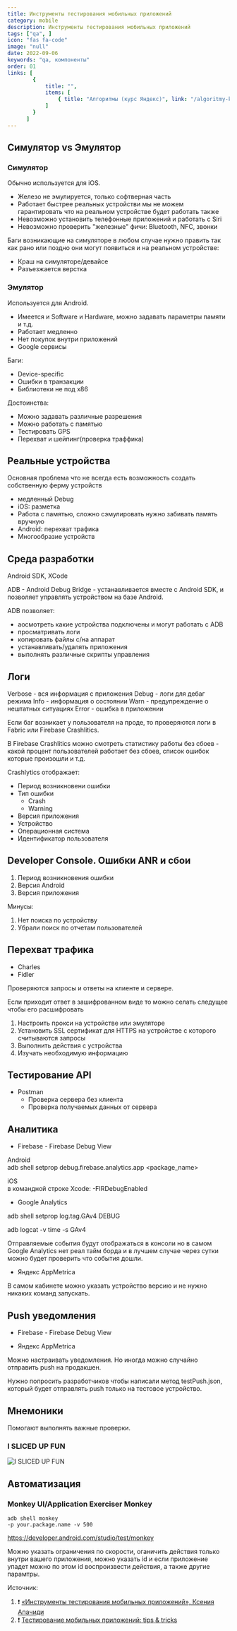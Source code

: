```yaml
---
title: Инструменты тестирования мобильных приложений
category: mobile
description: Инструменты тестирования мобильных приложений
tags: ["qa", ]
icon: "fas fa-code"
image: "null"
date: 2022-09-06
keywords: "qa, компоненты"
order: 01
links: [
        {
            title: "",
            items: [
                { title: "Алгоритмы (курс Яндекс)", link: "/algoritmy-kurs-yandeks/" },
            ]
        }
      ]
---
```


## Симулятор vs Эмулятор

### Симулятор 
Обычно используется для iOS.

- Железо не эмулируется, только софтверная часть
- Работает быстрее реальных устройстви мы не можем гарантировать что на реальном устройстве будет работать также
- Невозможно установить телефонные приложений и работать с Siri
- Невозможно проверить "железные" фичи: Bluetooth, NFC, звонки

Баги возникающие на симуляторе в любом случае нужно править так как рано или поздно они могут появиться и на реальном устройстве:
- Краш на симуляторе/девайсе
- Разъезжается верстка

### Эмулятор
Используется для Android.

- Имеется и Software и Hardware, можно задавать параметры памяти и т.д.
- Работает медленно
- Нет покупок внутри приложений
- Google сервисы

Баги:
- Device-specific
- Ошибки в транзакции
- Библиотеки не под x86

Достоинства:
- Можно задавать различные разрешения
- Можно работать с памятью
- Тестировать GPS
- Перехват и шейпинг(проверка траффика)

## Реальные устройства

Основная проблема что не всегда есть возможность создать собственную ферму устройств

- медленный Debug
- iOS: разметка
- Работа с памятью, сложно сэмулировать нужно забивать память вручную
- Android: перехват трафика
- Многообразие устройств

## Среда разработки

Android SDK, XCode

ADB - Android Debug Bridge - устанавливается вместе с Android SDK, и позволяет управлять устройством на базе Android. 

ADB позволяет:
- аосмотреть какие устройства подключены и могут работать с ADB
- просматривать логи
- копировать файлы с/на аппарат
- устанавливать/удалять приложения
- выполнять различные скрипты управления

## Логи

Verbose - вся информация с приложения
Debug - логи для дебаг режима
Info - информация о состоянии
Warn - предупреждение о нештатных ситуациях
Error - ошибка в приложении

Если баг возникает у пользователя на проде, то проверяются логи в Fabric или Firebase Crashlitics.

В Firebase Crashlitics можно смотреть статистику работы без сбоев - какой процент пользователей работает без сбоев, список ошибок которые произошли и т.д.

Crashlytics отображает:
- Период возникновени ошибки
- Тип ошибки
    - Crash
    - Warning
- Версия приложения
- Устройство
- Операционная система
- Идентификатор пользователя


## Developer Console. Ошибки ANR и сбои

1. Период возникновения ошибки
2. Версия Android
3. Версия приложения

Минусы:
1. Нет поиска по устройству
2. Убрали поиск по отчетам пользователей

## Перехват трафика

- Charles
- Fidler

Проверяются запросы и ответы на клиенте и сервере.

Если приходит ответ в зашифрованном виде то можно селать следущее чтобы его расшифровать

1. Настроить прокси на устройстве или эмуляторе
2. Установить SSL сертификат для HTTPS на устройстве с которого считываются запросы
3. Выполнить действия с устройства
4. Изучать необходимую информацию

## Тестирование API

- Postman
    - Проверка сервера без клиента
    - Проверка получаемых данных от сервера

## Аналитика

- Firebase - Firebase Debug View

Android  
adb shell setprop debug.firebase.analytics.app <package_name>

iOS  
в командной строке Xcode:
-FIRDebugEnabled

- Google Analytics

adb shell setprop log.tag.GAv4 DEBUG

adb logcat -v time -s GAv4

Отправляемые события будут отображаться в консоли но в самом Google Analytics нет реал тайм борда
и в лучшем случае через сутки можно будет проверить что события дошли.

- Яндекс AppMetrica

В самом кабинете можно указать устройство версию и не нужно никаких команд запускать.

## Push уведомления

- Firebase - Firebase Debug View

- Яндекс AppMetrica

Можно настраивать уведомления.
Но иногда можно случайно отправить push на продакшен.

Нужно попросить разработчиков чтобы написали метод testPush.json, который будет отправлять push только на тестовое устройство. 

## Мнемоники

Помогают выполнять важные проверки. 

### I SLICED UP FUN

![I SLICED UP FUN](https://hsto.org/getpro/habr/upload_files/8f6/5c8/0c9/8f65c80c9c2cf5cf89c417c2240364be.png)

## Автоматизация

### Monkey UI/Application Exerciser Monkey

```
adb shell monkey
-p your.package.name -v 500
```

https://developer.android.com/studio/test/monkey

Можно указать ограничения по скорости, оганичить действия только внутри вашего приложения, можно указать id  и если приложение упадет можно по этом id воспроизвести действия, а также другие парамтры.


Источник:

1. ❗ [«Инструменты тестирования мобильных приложений», Ксения Апачиди](https://www.youtube.com/watch?v=DH2XI5q1eUE)
2. ❗ [Тестирование мобильных приложений: tips & tricks](https://habr.com/ru/company/badoo/blog/269189/)